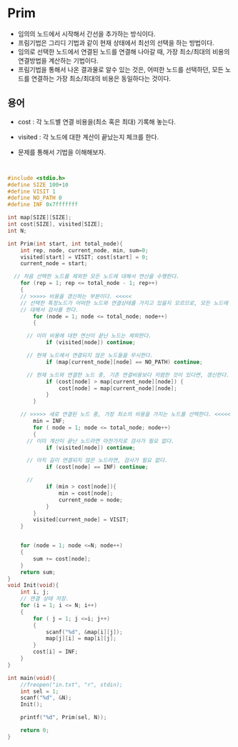 # Prim
- 임의의 노드에서 시작해서 간선을 추가하는 방식이다.
- 프림기법은 그리디 기법과 같이 현재 상태에서 최선의 선택을 하는 방법이다.
- 임의로 선택한 노드에서 연결된 노드를 연결해 나아갈 때, 가장 최소/최대의 비용의 연결방법을 계산하는 기법이다.
- 프림기법을 통해서 나온 결과물로 알수 있는 것은, 어떠한 노드를 선택하던, 모든 노드를 연결하는
가장 최소/최대의 비용은 동일하다는 것이다.



## 용어
- cost : 각 노드별 연결 비용을(최소 혹은 최대) 기록해 놓는다.
- visited : 각 노드에 대한 계산이 끝났는지 체크를 한다.

- 문제를 통해서 기법을 이해해보자.

```cpp


#include <stdio.h>
#define SIZE 100+10
#define VISIT 1
#define NO_PATH 0
#define INF 0x7fffffff

int map[SIZE][SIZE];
int cost[SIZE], visited[SIZE];
int N;

int Prim(int start, int total_node){
	int rep, node, current_node, min, sum=0;
	visited[start] = VISIT; cost[start] = 0;
	current_node = start;

  // 처음 선택한 노드를 제외한 모든 노드에 대해서 연산을 수행한다.
	for (rep = 1; rep <= total_node - 1; rep++)
	{
    // >>>>> 비용을 갱신하는 부분이다. <<<<<
    // 선택한 특정노드가 어떠한 노드와 연결상태를 가지고 있을지 모르므로, 모든 노드에
    // 대해서 검사를 한다.
		for (node = 1; node <= total_node; node++)
		{

      // 이미 비용에 대한 연산이 끝난 노드는 제외한다.
			if (visited[node]) continue;

      // 현재 노드에서 연결되지 않은 노드들을 무시한다.
			if (map[current_node][node] == NO_PATH) continue;

      // 현재 노드와 연결한 노드 중, 기존 연결비용보다 저렴한 것이 있다면, 갱신한다.
			if (cost[node] > map[current_node][node]) {
				cost[node] = map[current_node][node];
			}
		}

    // >>>>> 새로 연결된 노드 중, 가장 최소의 비용을 가지는 노드를 선택한다. <<<<<
		min = INF;
		for ( node = 1; node <= total_node; node++)
		{
      // 이미 계산이 끝난 노드라면 마찬가지로 검사가 필요 없다.
			if (visited[node]) continue;

      // 아직 길이 연결되지 않은 노드라면, 검사가 필요 없다.
			if (cost[node] == INF) continue;

      //
			if (min > cost[node]){
				min = cost[node];
				current_node = node;
			}
		}
		visited[current_node] = VISIT;
	}


	for (node = 1; node <=N; node++)
	{
		sum += cost[node];
	}
	return sum;
}
void Init(void){
	int i, j;
	// 연결 상태 저장.
	for (i = 1; i <= N; i++)
	{
		for ( j = 1; j <=i; j++)
		{
			scanf("%d", &map[i][j]);
			map[j][i] = map[i][j];
		}
		cost[i] = INF;
	}
}

int main(void){
	//freopen("in.txt", "r", stdin);
	int sel = 1;
	scanf("%d", &N);
	Init();

	printf("%d", Prim(sel, N));

	return 0;
}
```
